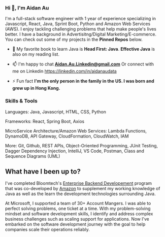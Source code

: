 <h3>Hi 👋, I'm Aidan Au</h3>

I'm a full-stack software engineer with 1 year of experience specializing in Javascript, React, Java, Sprint Boot, Python and Amazon Web Services (AWS). I enjoy tackling challenging problems that help make people's lives better.
I have a background in Advertisitng/Digital Marketing/E-commerce. 
You can check out some of my projects in the **Pinned Repos** below.

- 🌱 My favorite book to learn Java is **Head First: Java**. **Effective Java** is also on my reading list. 

- 📫 I'm happy to chat **Aidan.Au.Linkedin@gmail.com** Or connect with me on Linkedin https://linkedin.com/in/aidanaudata

- ⚡ Fun fact **I'm the only person in the family in the US. I was born and grew up in Hong Kong.**

<h3> Skills & Tools </h3>

Languages: Java, Javascript, HTML, CSS, Python

Frameworks: React, Spring Boot, Axios

MicroService Architecture/Amazon Web Services: Lambda Functions, DynamoDB, API Gateway, CloudFormation, CloudWatch, IAM

More: Git, Github, REST APIs, Object-Oriented Programming, JUnit Testing, Dagger Dependency Injection, IntelliJ, VS Code, Postman, Class and Sequence Diagrams (UML)

## What have I been up to? ##
I've completed Bloomtech's [Enterprise Backend Developement](https://www.bloomtech.com/courses/backend-development) program that was co-developed by [Amazon](https://amazontechnicalacademy.com/training-providers) to supplement my working knowledge of Java as well as the learn the development technologies surrounding Java.

At Microsoft, I supported a team of 30+ Account Mangers. I was able to perfect solving problems, one ticket at a time. With my problem-solving mindset and software development skills, I identify and address complex business challenges such as scaling support for applications. Now I've embarked on the software development journey with the goal to help companies scale their operations reliably.
